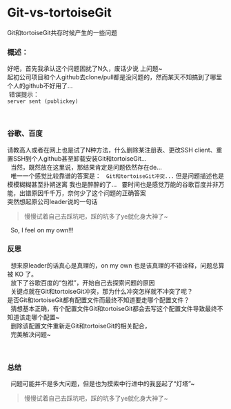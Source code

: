 # Git-vs-tortoiseGit
<p>
  Git和tortoiseGit共存时候产生的一些问题</br>
<h3>概述：</h3>
  好吧，首先我承认这个问题困扰了N久，废话少说 上问题~</br>
  起初公司项目和个人github去clone/pull都是没问题的，然而某天不知搞到了哪里 个人的github不好用了...</br>
  错误提示： </br>
  <code>server sent (publickey)</code>
</p>

<p>
   <h3>谷歌、百度</h3>
   请教高人或者在网上也是试了N种方法，什么删除某注册表、更改SSH client、重置SSH到个人github甚至卸载安装Git和tortoiseGit...</br>
   当然，既然放在这里说，那结果肯定是问题依然存在de...</br>
   唯一一个感觉比较靠谱的答案是：
   <code>Git和tortoiseGit冲突...</code> 
   但是问题描述也是模模糊糊甚至扑朔迷离 我也是醉醉的了...
   霎时间也是感觉万能的谷歌百度并非万能，出错原因千千万，奈何少了这个问题的正确答案<br>
   突然想起原公司leader说的一句话
   <blockquote>慢慢试着自己去踩坑吧，踩的坑多了ye就化身大神了~</blockquote>
   So, I feel on my own!!!
</p>

<p>
   <h3>反思</h3>
   想来原leader的话真心是真理的，on my own 也是该真理的不错诠释，问题总算被 KO 了。<br>
   放下了谷歌百度的“包袱”，开始自己去探索问题的原因</br>
   关键点就在Git和tortoiseGit冲突，那为什么冲突怎样就不冲突了呢？ </br>
   是否Git和tortoiseGit都有配置文件而最终不知道要走哪个配置文件？ </br> 
   猜想基本正确，有个配置文件Git和tortoiseGit都会去写这个配置文件导致最终不知道该走哪个配置~</br>
   删除该配置文件重新走Git和tortoiseGit的相关配合，</br>
   完美解决问题~</br>
</p>
   <h3>总结</h3>
   问题可能并不是多大问题，但是也为摸索中行进中的我竖起了“灯塔”~
   
   <blockquote>慢慢试着自己去踩坑吧，踩的坑多了ye就化身大神了~</blockquote>

